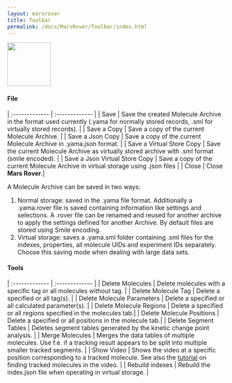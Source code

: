 ```yaml
---
layout: marsrover
title: Toolbar
permalink: /docs/MarsRover/Toolbar/index.html
---
```

<img align='center' src='{{site.baseurl}}/docs/img/Icons/img0.png' width='100' />

#### File

| :------------- | :------------- |
| Save       | Save the created Molecule Archive in the format used currently (.yama for normally stored records, .sml for virtually stored records).      |
| Save a Copy       | Save a copy of the current Molecule Archive.       |
| Save a Json Copy | Save a copy of the current Molecule Archive in .yama.json format. |
| Save a Virtual Store Copy       | Save the current Molecule Archive as virtually stored archive with .sml format (smile encoded).       |
| Save a Json Virtual Store Copy | Save a copy of the current Molecule Archive in virtual storage using .json files |
| Close      | Close **Mars Rover**.|


A Molecule Archive can be saved in two ways:
1. Normal storage: saved in the .yama file format. Additionally a .yama.rover file is saved containing information like settings and selections. A .rover file can be renamed and reused for another archive to apply the settings defined for another Archive. By default files are stored using Smile encoding.
2. Virtual storage: saves a .yama.sml folder containing .sml files for the indexes, properties, all molecule UIDs and experiment IDs separately. Choose this saving mode when dealing with large data sets.


#### Tools

| :------------- | :------------- |
| Delete Molecules      | Delete molecules with a specific tag or all molecules without tag.     |
| Delete Molecule Tag       | Delete a specified or all tag(s).       |
| Delete Molecule Parameters       |  Delete a specified or all calculated parameter(s).      |
| Delete Molecule Regions | Delete a specified or all regions specified in the molecules tab.|
| Delete Molecule Positions | Delete a specified or all positions in the molecule tab.|
| Delete Segment Tables       | Deletes segment tables generated by the kinetic change point analysis.       |
| Merge Molecules       | Merges the data tables of multiple molecules. Use f.e. if a tracking result appears to be split into multiple smaller tracked segments.       |
| Show Video      | Shows the video at a specific position corresponding to a tracked molecule. See also the [tutorial](https://duderstadt-lab.github.io/mars-docs/tutorials/workingwithmars/bdv/) on finding tracked molecules in the video.      |
| Rebuild indexes      | Rebuild the index.json file when operating in virtual storage.        |
